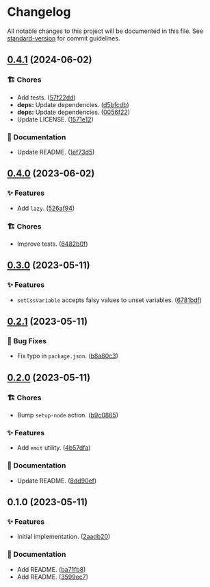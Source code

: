 # Changelog

All notable changes to this project will be documented in this file. See [standard-version](https://github.com/conventional-changelog/standard-version) for commit guidelines.

## [0.4.1](https://github.com/darkobits/react-kit/compare/v0.4.0...v0.4.1) (2024-06-02)


### 🏗 Chores

* Add tests. ([57f22dd](https://github.com/darkobits/react-kit/commit/57f22ddcef360cea5970a11b136fd5d8c17d2422))
* **deps:** Update dependencies. ([d5bfcdb](https://github.com/darkobits/react-kit/commit/d5bfcdb45070e2d935cab2004570bd3b1c14ed54))
* **deps:** Update dependencies. ([0056f22](https://github.com/darkobits/react-kit/commit/0056f22c360d9d884138b4feafc7f3b05d8821a4))
* Update LICENSE. ([1571e12](https://github.com/darkobits/react-kit/commit/1571e12ac189d7fdfefa70df94d9dadb26b4e114))


### 📖 Documentation

* Update README. ([1ef73d5](https://github.com/darkobits/react-kit/commit/1ef73d532ba2e16ac9a182350e4c8c2b370a4774))

## [0.4.0](https://github.com/darkobits/react-kit/compare/v0.3.0...v0.4.0) (2023-06-02)


### ✨ Features

* Add `lazy`. ([526af94](https://github.com/darkobits/react-kit/commit/526af94e79c37699b5ece1589a2dbc585bedd8d6))


### 🏗 Chores

* Improve tests. ([6482b0f](https://github.com/darkobits/react-kit/commit/6482b0fa31f169a590cb1723bd66e5cd180fb7e9))

## [0.3.0](https://github.com/darkobits/react-kit/compare/v0.2.1...v0.3.0) (2023-05-11)


### ✨ Features

* `setCssVariable` accepts falsy values to unset variables. ([6781bdf](https://github.com/darkobits/react-kit/commit/6781bdfbcbc37afa0ead1ee1501bea528ebfd9cd))

## [0.2.1](https://github.com/darkobits/react-kit/compare/v0.2.0...v0.2.1) (2023-05-11)


### 🐞 Bug Fixes

* Fix typo in `package.json`. ([b8a80c3](https://github.com/darkobits/react-kit/commit/b8a80c3b623322436611e73e9ee8a5c0cb69f387))

## [0.2.0](https://github.com/darkobits/react-kit/compare/v0.1.0...v0.2.0) (2023-05-11)


### 🏗 Chores

* Bump `setup-node` action. ([b9c0865](https://github.com/darkobits/react-kit/commit/b9c0865117812887cf749eb80ce95033be1f63bd))


### ✨ Features

* Add `emit` utility. ([4b57dfa](https://github.com/darkobits/react-kit/commit/4b57dfabcbedbd730f13f590d10fba4c4a7ae639))


### 📖 Documentation

* Update README. ([8dd90ef](https://github.com/darkobits/react-kit/commit/8dd90ef1def52b15f0cc55e5c7513719b8414622))

## 0.1.0 (2023-05-11)


### ✨ Features

* Initial implementation. ([2aadb20](https://github.com/darkobits/react-kit/commit/2aadb2087999cd0f438efe3d0aa8bdc269083e76))


### 📖 Documentation

* Add README. ([ba71fb8](https://github.com/darkobits/react-kit/commit/ba71fb8ab6e4fb07a0af96d4a31f8c4385e12c76))
* Add README. ([3599ec7](https://github.com/darkobits/react-kit/commit/3599ec7aa5703011a503824425c6171b283f6365))
